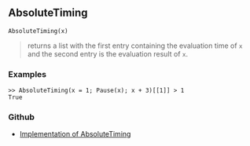 ## AbsoluteTiming

```
AbsoluteTiming(x)
```

> returns a list with the first entry containing the evaluation time of `x` and the second entry is the evaluation result of `x`.

### Examples

```
>> AbsoluteTiming(x = 1; Pause(x); x + 3)[[1]] > 1
True
```

### Github

* [Implementation of AbsoluteTiming](https://github.com/axkr/symja_android_library/blob/master/symja_android_library/matheclipse-core/src/main/java/org/matheclipse/core/builtin/Programming.java#L155) 
